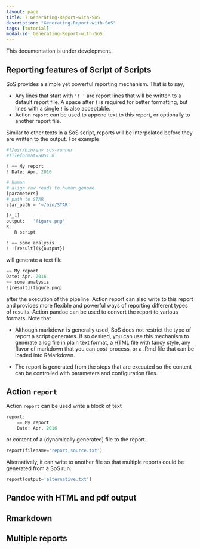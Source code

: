 ```yaml
---
layout: page
title: 7.Generating-Report-with-SoS
description: "Generating-Report-with-SoS"
tags: [tutorial]
modal-id: Generating-Report-with-SoS
---
```


This documentation is under development.

## Reporting features of Script of Scripts

SoS provides a simple yet powerful reporting mechanism. That is to say,

* Any lines that start with `'! '` are report lines that will be written to a default report file. A space after `!` is required for better formatting, but lines with a single `!` is also acceptable.
* Action `report` can be used to append text to this report, or optionally to another report file.

Similar to other texts in a SoS script, reports will be interpolated before they are written to the output. For example

```python
#!/usr/bin/env sos-runner
#fileformat=SOS1.0

! == My report
! Date: Apr. 2016

# human
# align raw reads to human genome
[parameters]
# path to STAR
star_path = '~/bin/STAR'

[*_1]
output:   'figure.png'
R:
   R script

! == some analysis
! ![result](${output})
```

will generate a text file

```python
== My report
Date: Apr. 2016
== some analysis
![result](figure.png)
```

after the execution of the pipeline. Action report can also write to this report and provides more flexible and powerful ways of reporting different types of results. Action pandoc can be used to convert the report to various formats. Note that

* Although markdown is generally used, SoS does not restrict the type of report a script generates. If so desired, you can use this mechanism to generate a log file in plain text format, a HTML file with fancy style, any flavor of markdown that you can post-process, or a .Rmd file that can be loaded into RMarkdown.

* The report is generated from the steps that are executed so the content can be controlled with parameters and configuration files.

## Action `report`

Action `report` can be used write a block of text 

```python
report:
    == My report
    Date: Apr. 2016
```

or content of a (dynamically generated) file to the report.

```python
report(filename='report_source.txt')
```

Alternatively, it can write to another file so that multiple reports could be generated from a SoS run.

```python
report(output='alternative.txt')
```


## Pandoc with HTML and pdf output

## Rmarkdown

## Multiple reports


